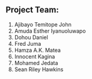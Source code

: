 ## Project Team:

1. Ajibayo Temitope John
1. Amuda Esther Iyanuoluwapo
1. Dohou Daniel
1. Fred Juma
1. Hamza A.K. Matea
1. Innocent Kagina
1. Mohamed Jedata
1. Sean Riley Hawkins



